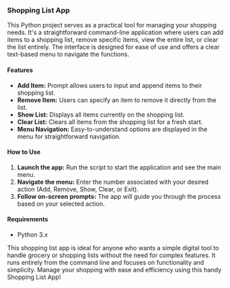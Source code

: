 ### Shopping List App

This Python project serves as a practical tool for managing your shopping needs. It's a straightforward command-line application where users can add items to a shopping list, remove specific items, view the entire list, or clear the list entirely. The interface is designed for ease of use and offers a clear text-based menu to navigate the functions.

#### Features
- **Add Item:** Prompt allows users to input and append items to their shopping list.
- **Remove Item:** Users can specify an item to remove it directly from the list.
- **Show List:** Displays all items currently on the shopping list.
- **Clear List:** Clears all items from the shopping list for a fresh start.
- **Menu Navigation:** Easy-to-understand options are displayed in the menu for straightforward navigation.

#### How to Use
1. **Launch the app:** Run the script to start the application and see the main menu.
2. **Navigate the menu:** Enter the number associated with your desired action (Add, Remove, Show, Clear, or Exit).
3. **Follow on-screen prompts:** The app will guide you through the process based on your selected action.

#### Requirements
- Python 3.x

This shopping list app is ideal for anyone who wants a simple digital tool to handle grocery or shopping lists without the need for complex features. It runs entirely from the command line and focuses on functionality and simplicity. Manage your shopping with ease and efficiency using this handy Shopping List App!
